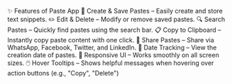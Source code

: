 ✨ Features of Paste App
📝 Create & Save Pastes – Easily create and store text snippets.
✏️ Edit & Delete – Modify or remove saved pastes.
🔍 Search Pastes – Quickly find pastes using the search bar.
📋 Copy to Clipboard – Instantly copy paste content with one click.
🔗 Share Pastes – Share via WhatsApp, Facebook, Twitter, and LinkedIn.
📅 Date Tracking – View the creation date of pastes.
🎨 Responsive UI – Works smoothly on all screen sizes.
🖱️ Hover Tooltips – Shows helpful messages when hovering over action buttons (e.g., "Copy", "Delete")
